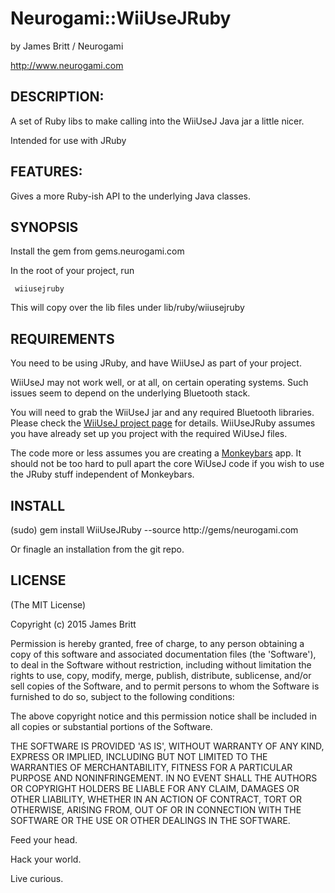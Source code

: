 Neurogami::WiiUseJRuby
===================

by James Britt / Neurogami

http://www.neurogami.com


DESCRIPTION:
-------------------

A set of Ruby libs to make calling into the WiiUseJ Java jar a little nicer.  

Intended for use with JRuby


FEATURES:
-------------------

Gives a more Ruby-ish API to the underlying Java classes.

SYNOPSIS
------------

Install the gem from gems.neurogami.com

In the root of your project, run 

     wiiusejruby
  

This will copy over the lib files under lib/ruby/wiiusejruby



REQUIREMENTS
-------------------

You need to be using JRuby, and have WiiUseJ as part of your project.

WiiUseJ may not work well, or at all, on certain operating systems.  Such issues seem to depend on the underlying Bluetooth stack.

You will need to grab the WiiUseJ jar and any required Bluetooth libraries.  Please check the [WiiUseJ project page](http://code.google.com/p/wiiusej/) for details.  WiiUseJRuby assumes you have already set up you project with the required WiUseJ files.


The code more or less assumes you are creating a [Monkeybars](https://github.com/monkeybars/monkeybars-core) app.  It should not be too hard to pull apart the core WiUseJ code if you wish to use the JRuby stuff independent of Monkeybars. 


INSTALL
-------------------

(sudo) gem install WiiUseJRuby --source http://gems/neurogami.com

Or finagle an installation from the git repo.

LICENSE
--------------

(The MIT License)

Copyright (c) 2015 James Britt

Permission is hereby granted, free of charge, to any person obtaining
a copy of this software and associated documentation files (the
'Software'), to deal in the Software without restriction, including
without limitation the rights to use, copy, modify, merge, publish,
distribute, sublicense, and/or sell copies of the Software, and to
permit persons to whom the Software is furnished to do so, subject to
the following conditions:

The above copyright notice and this permission notice shall be
included in all copies or substantial portions of the Software.

THE SOFTWARE IS PROVIDED 'AS IS', WITHOUT WARRANTY OF ANY KIND,
EXPRESS OR IMPLIED, INCLUDING BUT NOT LIMITED TO THE WARRANTIES OF
MERCHANTABILITY, FITNESS FOR A PARTICULAR PURPOSE AND NONINFRINGEMENT.
IN NO EVENT SHALL THE AUTHORS OR COPYRIGHT HOLDERS BE LIABLE FOR ANY
CLAIM, DAMAGES OR OTHER LIABILITY, WHETHER IN AN ACTION OF CONTRACT,
TORT OR OTHERWISE, ARISING FROM, OUT OF OR IN CONNECTION WITH THE
SOFTWARE OR THE USE OR OTHER DEALINGS IN THE SOFTWARE.


Feed your head.

Hack your world.

Live curious.
